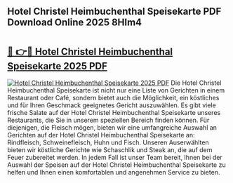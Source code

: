 ## Hotel Christel Heimbuchenthal Speisekarte PDF Download Online 2025 8HIm4

# <h2><a href="http://gc6obn.nevu.top/?p=Hotel+Christel+Heimbuchenthal+Speisekarte">🔗 👉🔴 Hotel Christel Heimbuchenthal Speisekarte 2025 PDF</a></h2>

[![Hotel Christel Heimbuchenthal Speisekarte 2025 PDF](https://i.imgur.com/dBaPXMq.png)](http://gc6obn.nevu.top/?p=Hotel+Christel+Heimbuchenthal+Speisekarte)
Die Hotel Christel Heimbuchenthal Speisekarte ist nicht nur eine Liste von Gerichten in einem Restaurant oder Café, sondern bietet auch die Möglichkeit, ein köstliches und für Ihren Geschmack geeignetes Gericht auszuwählen. Es gibt viele frische Salate auf der Hotel Christel Heimbuchenthal Speisekarte unseres Restaurants, die Sie in unserem speziellen Bereich finden können. Für diejenigen, die Fleisch mögen, bieten wir eine umfangreiche Auswahl an Gerichten auf der Hotel Christel Heimbuchenthal Speisekarte an: Rindfleisch, Schweinefleisch, Huhn und Fisch. Unseren Auserwählten bieten wir köstliche Gerichte wie Schaschlik und Steak an, die auf dem Feuer zubereitet werden. In jedem Fall ist unser Team bereit, Ihnen bei der Auswahl der Speisen auf der Hotel Christel Heimbuchenthal Speisekarte zu helfen und Ihnen einen komfortablen und angenehmen Service zu bieten.
